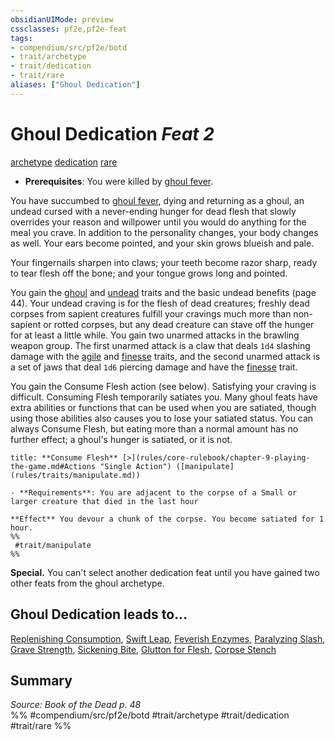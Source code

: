 ```yaml
---
obsidianUIMode: preview
cssclasses: pf2e,pf2e-feat
tags:
- compendium/src/pf2e/botd
- trait/archetype
- trait/dedication
- trait/rare
aliases: ["Ghoul Dedication"]
---
```

# Ghoul Dedication  *Feat 2*  
[archetype](rules/traits/archetype.md "Archetype Feat Trait")  [dedication](rules/traits/dedication.md "Dedication Feat Trait")  [rare](rules/traits/rare.md "Rare Rarity Trait")  

- **Prerequisites**: You were killed by [ghoul fever](compendium/gm/afflictions/ghoul-fever-b1.md).

You have succumbed to [ghoul fever](compendium/gm/afflictions/ghoul-fever-b1.md), dying and returning as a ghoul, an undead cursed with a never-ending hunger for dead flesh that slowly overrides your reason and willpower until you would do anything for the meal you crave. In addition to the personality changes, your body changes as well. Your ears become pointed, and your skin grows blueish and pale.

Your fingernails sharpen into claws; your teeth become razor sharp, ready to tear flesh off the bone; and your tongue grows long and pointed.

You gain the [ghoul](rules/traits/ghoul-b1.md "Ghoul Creature Trait") and [undead](rules/traits/undead.md "Undead Creature Type Trait") traits and the basic undead benefits (page 44). Your undead craving is for the flesh of dead creatures; freshly dead corpses from sapient creatures fulfill your cravings much more than non-sapient or rotted corpses, but any dead creature can stave off the hunger for at least a little while. You gain two unarmed attacks in the brawling weapon group. The first unarmed attack is a claw that deals `1d4` slashing damage with the [agile](rules/traits/agile.md "Agile Weapon Trait") and [finesse](rules/traits/finesse.md "Finesse Weapon Trait") traits, and the second unarmed attack is a set of jaws that deal `1d6` piercing damage and have the [finesse](rules/traits/finesse.md "Finesse Weapon Trait") trait.

You gain the Consume Flesh action (see below). Satisfying your craving is difficult. Consuming Flesh temporarily satiates you. Many ghoul feats have extra abilities or functions that can be used when you are satiated, though using those abilities also causes you to lose your satiated status. You can always Consume Flesh, but eating more than a normal amount has no further effect; a ghoul's hunger is satiated, or it is not.

```ad-embed-ability
title: **Consume Flesh** [>](rules/core-rulebook/chapter-9-playing-the-game.md#Actions "Single Action") ([manipulate](rules/traits/manipulate.md))

- **Requirements**: You are adjacent to the corpse of a Small or larger creature that died in the last hour

**Effect** You devour a chunk of the corpse. You become satiated for 1 hour.  
%%
 #trait/manipulate 
%%
```

**Special.** You can't select another dedication feat until you have gained two other feats from the ghoul archetype.

## Ghoul Dedication leads to...

[Replenishing Consumption](compendium/feats/replenishing-consumption-botd.md), [Swift Leap](compendium/feats/swift-leap-botd.md), [Feverish Enzymes](compendium/feats/feverish-enzymes-botd.md), [Paralyzing Slash](compendium/feats/paralyzing-slash-botd.md), [Grave Strength](compendium/feats/grave-strength-botd.md), [Sickening Bite](compendium/feats/sickening-bite-botd.md), [Glutton for Flesh](compendium/feats/glutton-for-flesh-botd.md), [Corpse Stench](compendium/feats/corpse-stench-botd.md)

## Summary

*Source: Book of the Dead p. 48*  
%% #compendium/src/pf2e/botd #trait/archetype #trait/dedication #trait/rare %%